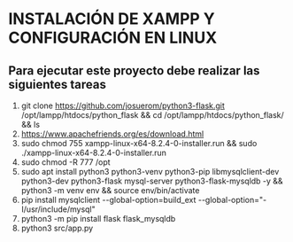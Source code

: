# INSTALACIÓN DE XAMPP Y CONFIGURACIÓN EN LINUX

## Para ejecutar este proyecto debe realizar las siguientes tareas
1. git clone https://github.com/josuerom/python3-flask.git /opt/lampp/htdocs/python_flask && cd /opt/lampp/htdocs/python_flask/ && ls
2. https://www.apachefriends.org/es/download.html
3. sudo chmod 755 xampp-linux-x64-8.2.4-0-installer.run && sudo ./xampp-linux-x64-8.2.4-0-installer.run
4. sudo chmod -R 777 /opt
6. sudo apt install python3 python3-venv python3-pip libmysqlclient-dev python3-dev python3-flask mysql-server python3-flask-mysqldb -y && python3 -m venv env && source env/bin/activate
7. pip install mysqlclient --global-option=build_ext --global-option="-I/usr/include/mysql"
8. python3 -m pip install flask flask_mysqldb
9. python3 src/app.py
